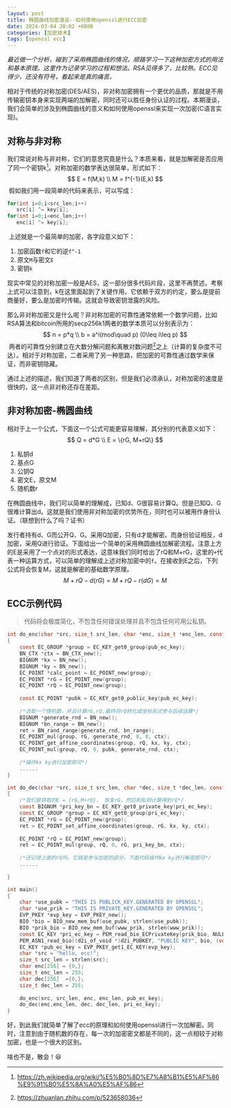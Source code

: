 ```yaml
---
layout: post
title: 椭圆曲线加密漫谈--如何使用openssl进行ECC加密
date: 2024-03-04 20:02 +0800
categories: [加密技术]
tags: [openssl ecc]
---
```



*最近做一个分析，碰到了采用椭圆曲线的情况，顺路学习一下这种加密方式的用法和基本原理。这里作为记录学习的过程和想法。RSA见得多了，比较熟。ECC见得少，还没有符号，看起来是真的痛苦。*

相对于传统的对称加密(DES/AES)，非对称加密拥有一个更优的品质，那就是不用传输密钥本身来实现两端的加解密，同时还可以胜任身份认证的过程。本期漫谈，我们会简单的涉及到椭圆曲线的意义和如何使用openssl来实现一次加密(C语言实现)。

## 对称与非对称

​    我们常说对称与非对称，它们的意思究竟是什么？本质来看，就是加解密是否应用了同一个密钥k[^对称加密]。对称加密的数学表达很简单，形式如下：
$$
E = f(M,k) \\
M = f^{-1}(E,k)
$$
​    假如我们用一段简单的代码来表示，可以写成：

 ```c
for(int i=0;i<src_len;i++)
    src[i] ^= key[i];
for(int i=0;i<enc_len;i++)
    enc[i] ^= key[i];
 ```

​    上述就是一个最简单的加密，各字段意义如下：

1. 加密函数`f`和它的逆`f^-1`
2. 原文`M`与密文`E`
3. 密钥`k`

​    现实中常见的对称加密一般是AES，这一部分很多代码片段，这里不再赘述。考察上式可以注意到，k在这里面起到了关键作用，它依赖于双方的约定，要么是提前商量好，要么是加密时传输。这就会导致密钥泄露的风险。

​    那么非对称加密又是什么呢？非对称加密的可靠性通常依赖一个数学问题，比如RSA算法和bitcoin所用的secp256k1两者的数学本质可以分别表示为：
$$
n = p*q \\
b = a^i(mod\quad p) (0\leq i\leq p)
$$
​    两者的可靠性分别建立在大数分解问题和离散对数问题[^离散对数]之上（计算的复杂度不可达）。相对于对称加密，二者采用了另一种思路，把加密的可靠性通过数学来保证，而非密钥隐藏。

​    通过上述的描述，我们知道了两者的区别，但是我们必须承认，对称加密的速度是很快的，这一点非对称还存在差距。

## 非对称加密-椭圆曲线

​    相对于上一个公式，下面这一个公式可能更容易理解，其分别的代表意义如下：
$$
Q = d*G \\
E = \{rG, M+rQ\}
$$

1. 私钥d
2. 基点G
3. 公钥Q
4. 密文E，原文M
5. 随机数r

​    在椭圆曲线中，我们可以简单的理解成，已知d、G很容易计算Q。但是已知Q、G很难计算出d。这就是我们使用非对称加密的优势所在，同时也可以被用作身份认证。（联想到什么了吗？证书）

​    发行者持有d、G而公开Q、G。采用Q加密，只有d才能解密。而身份验证相反，d加密，采用Q进行验证。下面给出一个简单的采用椭圆曲线加解密流程。
​
​    注意上方的E是采用了一个点对的形式表达，这意味我们同时给出了rQ和M+rG，这里的`+`代表一种运算方式，可以简单的理解成上述对称加密中的`f`。在接收到E之后，下列公式将会恢复M，这就是解密的基础数学原理。
$$
M+rQ-d(rG) = M+rQ-r(dG) = M
$$

## ECC示例代码
>
> 代码将会极度简化，不包含任何错误处理并且不包含任何可用公私钥。

```c
int do_enc(char *src, size_t src_len, char *enc, size_t *enc_len, const EC_KEY *pub_ec_key)
{
    const EC_GROUP *group = EC_KEY_get0_group(pub_ec_key);
    BN_CTX *ctx = BN_CTX_new();
    BIGNUM *kx = BN_new();
    BIGNUM *ky = BN_new();
    EC_POINT *calc_point = EC_POINT_new(group);
    EC_POINT *rG = EC_POINT_new(group);
    EC_POINT *rQ = EC_POINT_new(group);
    
    const EC_POINT *pubk = EC_KEY_get0_public_key(pub_ec_key);
    
    /*选取一个随机数，并且计算rG,rQ,最终将rQ转化成坐标形式参与后续运算*/
    BIGNUM *generate_rnd = BN_new();
    BIGNUM *bn_range = BN_new();
    ret = BN_rand_range(generate_rnd, bn_range);
    EC_POINT_mul(group, rG, generate_rnd, 0, 0, ctx);
    EC_POINT_get_affine_coordinates(group, rQ, kx, ky, ctx);
    EC_POINT_mul(group, rQ, 0, pubk, generate_rnd, ctx);
    
    /*操作kx ky进行加密即可*/
    ......
}

int do_dec(char *src, size_t src_len, char *dec, size_t *dec_len, const EC_KEY *pri_ec_key)
{
    /*我们是获取的E = {rG,M+rQ}， 恢复rG，然后和私钥计算得到rQ*/
    const BIGNUM *pri_key_bn = EC_KEY_get0_private_key(pri_ec_key);
    const EC_GROUP *group = EC_KEY_get0_group(pri_ec_key);
    EC_POINT *rG = EC_POINT_new(group);
    ret = EC_POINT_set_affine_coordinates(group, rG, kx, ky, ctx);
    
    EC_POINT *rQ = EC_POINT_new(group);
    ret = EC_POINT_mul(group, rQ, 0, rG, pri_key_bn, ctx);
    
    /*还记得上面的rQ吗，它就是参与加密的部分，下面代码操作kx ky进行解密即可*/
    ......
    
}

int main()
{
    char *use_pubk = "THIS IS PUBLICK_KEY.GENERATED BY OPENSSL";
    char *use_prik = "THIS IS PRIVATE_KEY.GENERATED BY OPENSSL";
    EVP_PKEY *evp_key = EVP_PKEY_new();
    BIO *bio = BIO_new_mem_buf(use_pubk, strlen(use_pubk));
    BIO *prik_bio = BIO_new_mem_buf(www_prik, strlen(www_prik));
    const EC_KEY *pri_ec_key = PEM_read_bio_ECPrivateKey(prik_bio, NULL, NULL, NULL);
    PEM_ASN1_read_bio((d2i_of_void *)d2i_PUBKEY, "PUBLIC KEY", bio, (void **)&evp_key,  NULL, NULL);
    EC_KEY *pub_ec_key = EVP_PKEY_get1_EC_KEY(evp_key);
    char *src = "hello, ecc!";
    size_t src_len = strlen(src);
    char enc[256] = {0,};
    size_t enc_len = 255;
    char dec[256]  ={0,};
    size_t dec_len = 255;
    
    do_enc(src, src_len, enc, enc_len, pub_ec_key);
    do_dec(enc,enc_len, dec, dec_len, pri_ec_key);
}
```

好，到此我们就简单了解了ecc的原理和如何使用openssl进行一次加解密。同时，注意到由于随机数的存在，每一次的加密密文都是不同的，这一点相较于对称加密，也是一个很大的区别。

啥也不是，散会！:laughing:

[^对称加密]: <https://zh.wikipedia.org/wiki/%E5%B0%8D%E7%A8%B1%E5%AF%86%E9%91%B0%E5%8A%A0%E5%AF%86>
[^离散对数]: <https://zhuanlan.zhihu.com/p/523658036>
